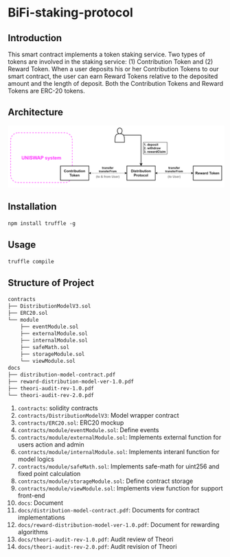 # BiFi-staking-protocol

## Introduction
This smart contract implements a token staking service. Two types of tokens are involved in the staking service: (1) Contribution Token and (2) Reward Token. When a user deposits his or her Contribution Tokens to our smart contract, the user can earn Reward Tokens relative to the deposited amount and the length of deposit. Both the Contribution Tokens and Reward Tokens are ERC-20 tokens.

## Architecture
![architecture](./assets/staking-protocol-architecture-for-github.png)

## Installation
`npm install truffle -g`

## Usage
`truffle compile`

## Structure of Project
```
contracts
├── DistributionModelV3.sol
├── ERC20.sol
└── module
    ├── eventModule.sol
    ├── externalModule.sol
    ├── internalModule.sol
    ├── safeMath.sol
    ├── storageModule.sol
    └── viewModule.sol
docs
├── distribution-model-contract.pdf
├── reward-distribution-model-ver-1.0.pdf
├── theori-audit-rev-1.0.pdf
└── theori-audit-rev-2.0.pdf
```
1. `contracts`: solidity contracts
2. `contracts/DistributionModelV3`: Model wrapper contract
3. `contracts/ERC20.sol`: ERC20 mockup
4. `contracts/module/eventModule.sol`: Define events
5. `contracts/module/externalModule.sol`: Implements external function for users action and admin
6. `contracts/module/internalModule.sol`: Implements interanl function for model logics
7. `contracts/module/safeMath.sol`: Implements safe-math for uint256 and fixed point calculation
8. `contracts/module/storageModule.sol`: Define contract storage
9. `contracts/module/viewModule.sol`: Implements view function for support front-end
10. `docs`: Document
11. `docs/distribution-model-contract.pdf`: Documents for contract implementations
12. `docs/reward-distribution-model-ver-1.0.pdf`: Document for rewarding algorithms
13. `docs/theori-audit-rev-1.0.pdf`: Audit review of Theori
14. `docs/theori-audit-rev-2.0.pdf`: Audit revision of Theori
